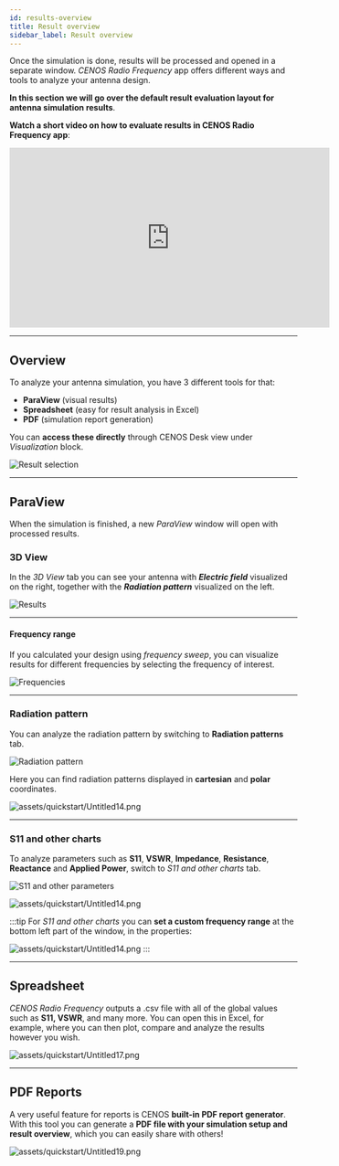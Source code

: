 ```yaml
---
id: results-overview
title: Result overview
sidebar_label: Result overview
---
```


Once the simulation is done, results will be processed and opened in a separate window. *CENOS Radio Frequency* app offers different ways and tools to analyze your antenna design.

**In this section we will go over the default result evaluation layout for antenna simulation results**.

**Watch a short video on how to evaluate results in CENOS Radio Frequency app**:

<p align="center">

<iframe width="560" height="315" src="https://www.youtube.com/embed/ZVUSHj0AmAI?list=PLtRpbWakrmMf29rhPnm0bxjosBow-nM8q" title="CENOS Antenna Design - Result evaluation" frameborder="0" allow="accelerometer; autoplay; clipboard-write; encrypted-media; gyroscope; picture-in-picture" allowfullscreen></iframe>

</p>

---

## Overview

To analyze your antenna simulation, you have 3 different tools for that:

- **ParaView** (visual results)
- **Spreadsheet** (easy for result analysis in Excel)
- **PDF** (simulation report generation)

You can **access these directly** through CENOS Desk view under *Visualization* block.

<p align="center">

![Result selection](assets/results/5.png)

</p>

---

## ParaView

When the simulation is finished, a new *ParaView* window will open with processed results.

### 3D View

In the *3D View* tab you can see your antenna with ***Electric field*** visualized on the right, together with the ***Radiation pattern*** visualized on the left.

![Results](assets/results/1.png)

---

#### Frequency range

If you calculated your design using *frequency sweep*, you can visualize results for different frequencies by selecting the frequency of interest.

<p align="center">

![Frequencies](assets/results/2.png)

</p>

---

### Radiation pattern

You can analyze the radiation pattern by switching to **Radiation patterns** tab.

<p align="center">

![Radiation pattern](assets/results/3.png)

</p>

Here you can find radiation patterns displayed in **cartesian** and **polar** coordinates.

![assets/quickstart/Untitled14.png](assets/results/4.png)

---

### S11 and other charts

To analyze parameters such as **S11**, **VSWR**, **Impedance**, **Resistance**, **Reactance** and **Applied Power**, switch to *S11 and other charts* tab.

<p align="center">

![S11 and other parameters](assets/results/7.png)

</p>

![assets/quickstart/Untitled14.png](assets/results/8.png)

:::tip
For *S11 and other charts* you can **set a custom frequency range** at the bottom left part of the window, in the properties:

![assets/quickstart/Untitled14.png](assets/results/9.png)
:::

---

## Spreadsheet

*CENOS Radio Frequency* outputs a .csv file with all of the global values such as **S11, VSWR**, and many more. You can open this in Excel, for example, where you can then plot, compare and analyze the results however you wish.

![assets/quickstart/Untitled17.png](assets/quickstart/Untitled17.png)

---

## PDF Reports

A very useful feature for reports is CENOS **built-in PDF report generator**. With this tool you can generate a **PDF file with your simulation setup and result overview**, which you can easily share with others!

![assets/quickstart/Untitled19.png](assets/quickstart/Untitled19.png)
